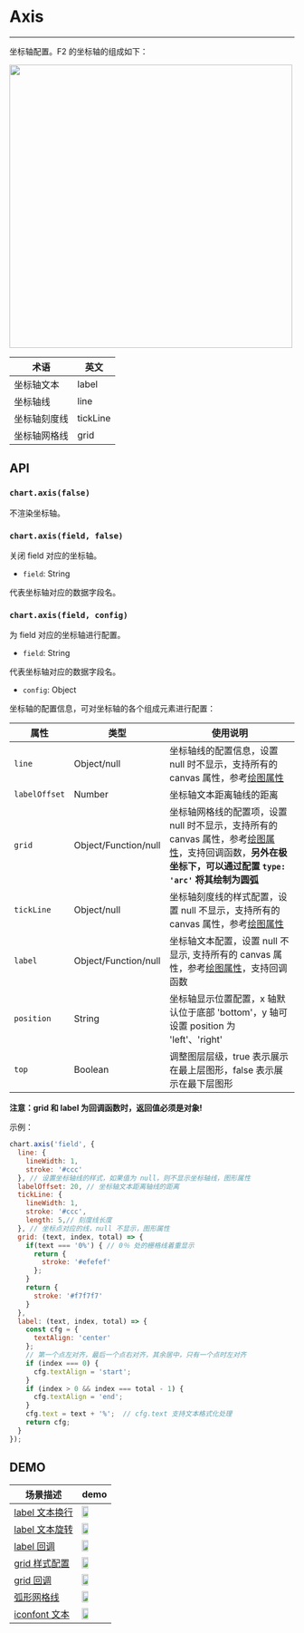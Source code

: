 <!--
index: 6
title: Axis
-->

# Axis

---

坐标轴配置。F2 的坐标轴的组成如下：

<img src="https://gw.alipayobjects.com/zos/rmsportal/YhhBplZmzxzwvUBeEvPE.png" style="width: 500px;">

| 术语 | 英文 |
| -------- | -------- |
| 坐标轴文本     | label  |
| 坐标轴线     | line  |
| 坐标轴刻度线    | tickLine  |
| 坐标轴网格线  | grid  |

## API

### `chart.axis(false)`

不渲染坐标轴。

### `chart.axis(field, false)`

关闭 field 对应的坐标轴。

- `field`: String

代表坐标轴对应的数据字段名。

### `chart.axis(field, config)`

为 field 对应的坐标轴进行配置。

- `field`: String

代表坐标轴对应的数据字段名。

- `config`: Object

坐标轴的配置信息，可对坐标轴的各个组成元素进行配置：

| 属性 | 类型 | 使用说明 |
| -------- | -------- | -------- |
| `line`     |   Object/null   |  坐标轴线的配置信息，设置 null 时不显示，支持所有的 canvas 属性，参考[绘图属性](./canvas.html)  |
| `labelOffset`     |  Number    |   坐标轴文本距离轴线的距离  |
| `grid`     |   Object/Function/null  |  坐标轴网格线的配置项，设置 null 时不显示，支持所有的 canvas 属性，参考[绘图属性](./canvas.html)，支持回调函数，**另外在极坐标下，可以通过配置 `type: 'arc'` 将其绘制为圆弧** |
| `tickLine`     |  Object/null    |  坐标轴刻度线的样式配置，设置 null 不显示，支持所有的 canvas 属性，参考[绘图属性](./canvas.html)   |
| `label`     |   Object/Function/null   |  坐标轴文本配置，设置 null 不显示, 支持所有的 canvas 属性，参考[绘图属性](./canvas.html)，支持回调函数    |
| `position`     | String     | 坐标轴显示位置配置，x 轴默认位于底部 'bottom'，y 轴可设置 position 为 'left'、'right' |
| `top`     | Boolean     | 调整图层层级，true 表示展示在最上层图形，false 表示展示在最下层图形 |


**注意：grid 和 label 为回调函数时，返回值必须是对象!**

示例：

```js
chart.axis('field', {
  line: {
    lineWidth: 1,
    stroke: '#ccc'
  }, // 设置坐标轴线的样式，如果值为 null，则不显示坐标轴线，图形属性
  labelOffset: 20, // 坐标轴文本距离轴线的距离
  tickLine: {
    lineWidth: 1,
    stroke: '#ccc',
    length: 5,// 刻度线长度
  }, // 坐标点对应的线，null 不显示，图形属性
  grid: (text, index, total) => {
    if(text === '0%') { // 0％ 处的栅格线着重显示
      return {
        stroke: '#efefef'
      };
    }
    return {
      stroke: '#f7f7f7'
    }
  },
  label: (text, index, total) => {
    const cfg = {
      textAlign: 'center'
    };
    // 第一个点左对齐，最后一个点右对齐，其余居中，只有一个点时左对齐
    if (index === 0) {
      cfg.textAlign = 'start';
    }
    if (index > 0 && index === total - 1) {
      cfg.textAlign = 'end';
    }
    cfg.text = text + '%';  // cfg.text 支持文本格式化处理
    return cfg;
  }
});
```

## DEMO

| 场景描述 | demo |
| -------- | -------- |
| [label 文本换行](https://antv.alipay.com/zh-cn/f2/3.x/demo/component/axis-break-line.html) | <img src="https://gw.alipayobjects.com/zos/rmsportal/DEwVBFoGLbnMrwHxauyp.png" style="width: 50%;" /> |
| [label 文本旋转](https://antv.alipay.com/zh-cn/f2/3.x/demo/component/axis-rotate.html) | <img src="https://gw.alipayobjects.com/zos/rmsportal/aZQMEqhJsZrHBPVvfwVu.png" style="width: 50%;" /> |
| [label 回调](https://antv.alipay.com/zh-cn/f2/3.x/demo/component/axis-label-callback.html) | <img src="https://gw.alipayobjects.com/zos/rmsportal/JNURaLRrBdyAFOgatkwO.png" style="width: 50%;" /> |
| [grid 样式配置](https://antv.alipay.com/zh-cn/f2/3.x/demo/component/axis-grid.html) | <img src="https://gw.alipayobjects.com/zos/rmsportal/WgyBJAgRVIwsjaIyPhvA.png" style="width: 50%;" /> |
| [grid 回调](https://antv.alipay.com/zh-cn/f2/3.x/demo/component/axis-grid-callback.html) | <img src="https://gw.alipayobjects.com/zos/rmsportal/dWXDCtnpVQFhvhtgSmWy.png" style="width: 50%;" /> |
| [弧形网格线](https://antv.alipay.com/zh-cn/f2/3.x/demo/component/axis-circle-grid.html) | <img src="https://gw.alipayobjects.com/zos/rmsportal/CnTYvcQBFcUeWmcKutse.png" style="width: 50%;" /> |
| [iconfont 文本](https://antv.alipay.com/zh-cn/f2/3.x/demo/component/axis-iconfont.html) | <img src="https://gw.alipayobjects.com/zos/rmsportal/wBAMqyEGjiKXvVfkAzSr.png" style="width: 50%;" /> |

